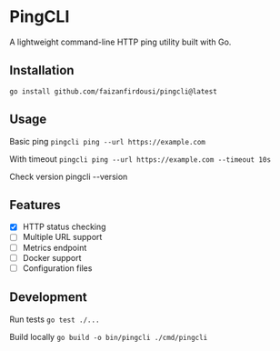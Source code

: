 # PingCLI

A lightweight command-line HTTP ping utility built with Go.

## Installation

`go install github.com/faizanfirdousi/pingcli@latest`

## Usage

Basic ping
`pingcli ping --url https://example.com`

With timeout
`pingcli ping --url https://example.com --timeout 10s`

Check version
pingcli --version

## Features

-[x] HTTP status checking
-[ ] Multiple URL support
-[ ] Metrics endpoint
-[ ] Docker support
-[ ] Configuration files

## Development

Run tests
`go test ./...`

Build locally
`go build -o bin/pingcli ./cmd/pingcli`
